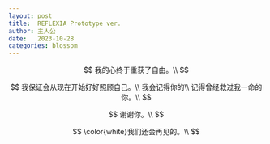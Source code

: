 ```yaml
---
layout: post
title:  REFLEXIA Prototype ver.
author: 主人公
date:   2023-10-28
categories: blossom
---
```


$$
我的心终于重获了自由。\\
$$

$$
我保证会从现在开始好好照顾自己。\\
我会记得你的\\
记得曾经救过我一命的你。\\
$$

$$
谢谢你。\\
$$

$$
\color{white}我们还会再见的。\\
$$